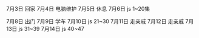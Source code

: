 7月3日   回家
7月4日   电脑维护
7月5日   休息
7月6日   js 1~20集


7月8日   出门
7月9日   学车
7月10日  js 21~30
7月11日  走亲戚
7月12日  走亲戚
7月13日  js 31~39
7月14日  js 40~47